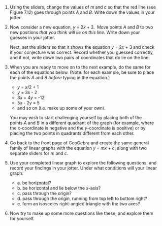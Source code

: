 1.  Using the sliders, change the values of *m* and *c* so that the red line (see Figure 7.12) goes through points *A* and *B*. Write down the values in your jotter.

2.  Now consider a new equation, *y* = 2*x* + 3.  Move points *A* and *B* to two new positions *that you think will lie on this line*. Write down your guesses in your jotter.

    Next, set the sliders so that it shows the equation *y* = 2*x* + 3 and check if your conjecture was correct. Record whether you guessed correctly, and if not, write down two pairs of coordinates that do lie on the line.

3.  When you are ready to move on to the next example, do the same for each of the equations below. (Note: for each example, be sure to place the points *A* and *B before* typing in the equation.)

    -   *y* = *x*/2 + 1
    -   *y* = 3*x* - 2
    -   3*x* + 4*y* = -12
    -   5*x* - 2*y* = 5
    -   and so on (i.e. make up some of your own).

    You may wish to start challenging yourself by placing both of the points *A* and *B* in a different quadrant of the graph (for example, where the *x*-coordinate is negative and the *y*-coordinate is positive) or by placing the two points in quadrants different from each other.


4.  Go back to the front page of GeoGebra and create the same general family of linear graphs with the equation *y* = *mx* + *c*, along with two separate sliders for *m* and *c*.
5.  Use your completed linear graph to explore the following questions, and record your findings in your jotter. Under what conditions will your linear graph:
    -   a. be horizontal?
    -   b. be horizontal and lie below the *x*-axis?
    -   c. pass through the origin?
    -   d. pass through the origin, running from top left to bottom right?
    -   e. form an isosceles right-angled triangle with the two axes?
6.  Now try to make up some more questions like these, and explore them for yourself.
